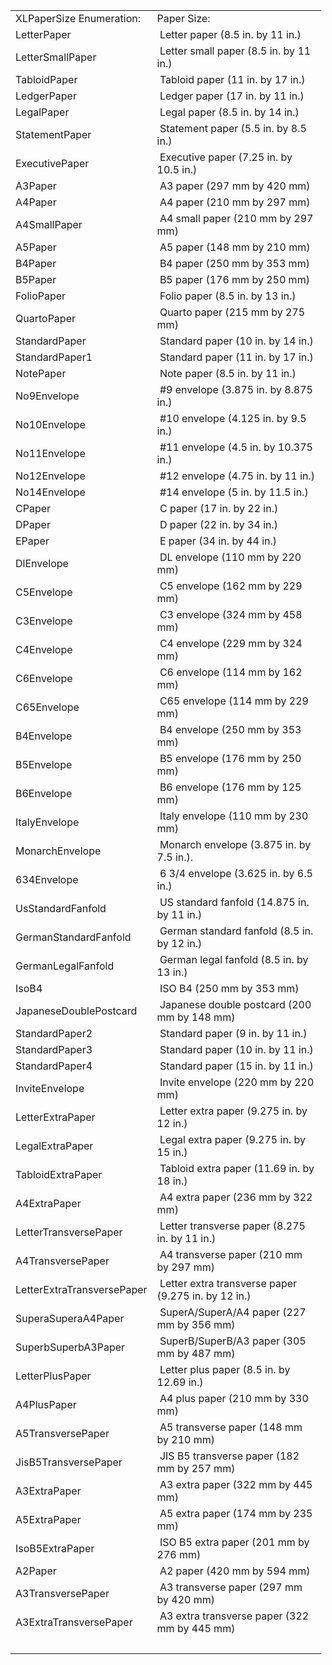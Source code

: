 <table border="0" cellspacing="0" cellpadding="0" width="497" style="border-collapse:collapse; table-layout:fixed; width:373pt"><colgroup><col width="182" style="width:137pt"><col width="315" style="width:236pt"></colgroup>

<tbody>

<tr height="20" style="height:15.0pt">

<td width="182" height="20" style="height:15.0pt; width:137pt">XLPaperSize Enumeration:</td>

<td width="315" style="border-left:none; width:236pt">Paper Size:</td>

</tr>

<tr height="20" style="height:15.0pt">

<td height="20" style="height:15.0pt; border-top:none">LetterPaper</td>

<td style="border-top:none; border-left:none"><span style=""> </span>Letter paper (8.5 in. by 11 in.)</td>

</tr>

<tr height="20" style="height:15.0pt">

<td height="20" style="height:15.0pt; border-top:none">LetterSmallPaper</td>

<td style="border-top:none; border-left:none"><span style=""> </span>Letter small paper (8.5 in. by 11 in.)</td>

</tr>

<tr height="20" style="height:15.0pt">

<td height="20" style="height:15.0pt; border-top:none">TabloidPaper</td>

<td style="border-top:none; border-left:none"><span style=""> </span>Tabloid paper (11 in. by 17 in.)</td>

</tr>

<tr height="20" style="height:15.0pt">

<td height="20" style="height:15.0pt; border-top:none">LedgerPaper</td>

<td style="border-top:none; border-left:none"><span style=""> </span>Ledger paper (17 in. by 11 in.)</td>

</tr>

<tr height="20" style="height:15.0pt">

<td height="20" style="height:15.0pt; border-top:none">LegalPaper</td>

<td style="border-top:none; border-left:none"><span style=""> </span>Legal paper (8.5 in. by 14 in.)</td>

</tr>

<tr height="20" style="height:15.0pt">

<td height="20" style="height:15.0pt; border-top:none">StatementPaper</td>

<td style="border-top:none; border-left:none"><span style=""> </span>Statement paper (5.5 in. by 8.5 in.)</td>

</tr>

<tr height="20" style="height:15.0pt">

<td height="20" style="height:15.0pt; border-top:none">ExecutivePaper</td>

<td style="border-top:none; border-left:none"><span style=""> </span>Executive paper (7.25 in. by 10.5 in.)</td>

</tr>

<tr height="20" style="height:15.0pt">

<td height="20" style="height:15.0pt; border-top:none">A3Paper</td>

<td style="border-top:none; border-left:none"><span style=""> </span>A3 paper (297 mm by 420 mm)</td>

</tr>

<tr height="20" style="height:15.0pt">

<td height="20" style="height:15.0pt; border-top:none">A4Paper</td>

<td style="border-top:none; border-left:none"><span style=""> </span>A4 paper (210 mm by 297 mm)</td>

</tr>

<tr height="20" style="height:15.0pt">

<td height="20" style="height:15.0pt; border-top:none">A4SmallPaper</td>

<td style="border-top:none; border-left:none"><span style=""> </span>A4 small paper (210 mm by 297 mm)</td>

</tr>

<tr height="20" style="height:15.0pt">

<td height="20" style="height:15.0pt; border-top:none">A5Paper</td>

<td style="border-top:none; border-left:none"><span style=""> </span>A5 paper (148 mm by 210 mm)</td>

</tr>

<tr height="20" style="height:15.0pt">

<td height="20" style="height:15.0pt; border-top:none">B4Paper</td>

<td style="border-top:none; border-left:none"><span style=""> </span>B4 paper (250 mm by 353 mm)</td>

</tr>

<tr height="20" style="height:15.0pt">

<td height="20" style="height:15.0pt; border-top:none">B5Paper</td>

<td style="border-top:none; border-left:none"><span style=""> </span>B5 paper (176 mm by 250 mm)</td>

</tr>

<tr height="20" style="height:15.0pt">

<td height="20" style="height:15.0pt; border-top:none">FolioPaper</td>

<td style="border-top:none; border-left:none"><span style=""> </span>Folio paper (8.5 in. by 13 in.)</td>

</tr>

<tr height="20" style="height:15.0pt">

<td height="20" style="height:15.0pt; border-top:none">QuartoPaper</td>

<td style="border-top:none; border-left:none"><span style=""> </span>Quarto paper (215 mm by 275 mm)</td>

</tr>

<tr height="20" style="height:15.0pt">

<td height="20" style="height:15.0pt; border-top:none">StandardPaper</td>

<td style="border-top:none; border-left:none"><span style=""> </span>Standard paper (10 in. by 14 in.)</td>

</tr>

<tr height="20" style="height:15.0pt">

<td height="20" style="height:15.0pt; border-top:none">StandardPaper1</td>

<td style="border-top:none; border-left:none"><span style=""> </span>Standard paper (11 in. by 17 in.)</td>

</tr>

<tr height="20" style="height:15.0pt">

<td height="20" style="height:15.0pt; border-top:none">NotePaper</td>

<td style="border-top:none; border-left:none"><span style=""> </span>Note paper (8.5 in. by 11 in.)</td>

</tr>

<tr height="20" style="height:15.0pt">

<td height="20" style="height:15.0pt; border-top:none">No9Envelope</td>

<td style="border-top:none; border-left:none"><span style=""> </span>#9 envelope (3.875 in. by 8.875 in.)</td>

</tr>

<tr height="20" style="height:15.0pt">

<td height="20" style="height:15.0pt; border-top:none">No10Envelope</td>

<td style="border-top:none; border-left:none"><span style=""> </span>#10 envelope (4.125 in. by 9.5 in.)</td>

</tr>

<tr height="20" style="height:15.0pt">

<td height="20" style="height:15.0pt; border-top:none">No11Envelope</td>

<td style="border-top:none; border-left:none"><span style=""> </span>#11 envelope (4.5 in. by 10.375 in.)</td>

</tr>

<tr height="20" style="height:15.0pt">

<td height="20" style="height:15.0pt; border-top:none">No12Envelope</td>

<td style="border-top:none; border-left:none"><span style=""> </span>#12 envelope (4.75 in. by 11 in.)</td>

</tr>

<tr height="20" style="height:15.0pt">

<td height="20" style="height:15.0pt; border-top:none">No14Envelope</td>

<td style="border-top:none; border-left:none"><span style=""> </span>#14 envelope (5 in. by 11.5 in.)</td>

</tr>

<tr height="20" style="height:15.0pt">

<td height="20" style="height:15.0pt; border-top:none">CPaper</td>

<td style="border-top:none; border-left:none"><span style=""> </span>C paper (17 in. by 22 in.)</td>

</tr>

<tr height="20" style="height:15.0pt">

<td height="20" style="height:15.0pt; border-top:none">DPaper</td>

<td style="border-top:none; border-left:none"><span style=""> </span>D paper (22 in. by 34 in.)</td>

</tr>

<tr height="20" style="height:15.0pt">

<td height="20" style="height:15.0pt; border-top:none">EPaper</td>

<td style="border-top:none; border-left:none"><span style=""> </span>E paper (34 in. by 44 in.)</td>

</tr>

<tr height="20" style="height:15.0pt">

<td height="20" style="height:15.0pt; border-top:none">DlEnvelope</td>

<td style="border-top:none; border-left:none"><span style=""> </span>DL envelope (110 mm by 220 mm)</td>

</tr>

<tr height="20" style="height:15.0pt">

<td height="20" style="height:15.0pt; border-top:none">C5Envelope</td>

<td style="border-top:none; border-left:none"><span style=""> </span>C5 envelope (162 mm by 229 mm)</td>

</tr>

<tr height="20" style="height:15.0pt">

<td height="20" style="height:15.0pt; border-top:none">C3Envelope</td>

<td style="border-top:none; border-left:none"><span style=""> </span>C3 envelope (324 mm by 458 mm)</td>

</tr>

<tr height="20" style="height:15.0pt">

<td height="20" style="height:15.0pt; border-top:none">C4Envelope</td>

<td style="border-top:none; border-left:none"><span style=""> </span>C4 envelope (229 mm by 324 mm)</td>

</tr>

<tr height="20" style="height:15.0pt">

<td height="20" style="height:15.0pt; border-top:none">C6Envelope</td>

<td style="border-top:none; border-left:none"><span style=""> </span>C6 envelope (114 mm by 162 mm)</td>

</tr>

<tr height="20" style="height:15.0pt">

<td height="20" style="height:15.0pt; border-top:none">C65Envelope</td>

<td style="border-top:none; border-left:none"><span style=""> </span>C65 envelope (114 mm by 229 mm)</td>

</tr>

<tr height="20" style="height:15.0pt">

<td height="20" style="height:15.0pt; border-top:none">B4Envelope</td>

<td style="border-top:none; border-left:none"><span style=""> </span>B4 envelope (250 mm by 353 mm)</td>

</tr>

<tr height="20" style="height:15.0pt">

<td height="20" style="height:15.0pt; border-top:none">B5Envelope</td>

<td style="border-top:none; border-left:none"><span style=""> </span>B5 envelope (176 mm by 250 mm)</td>

</tr>

<tr height="20" style="height:15.0pt">

<td height="20" style="height:15.0pt; border-top:none">B6Envelope</td>

<td style="border-top:none; border-left:none"><span style=""> </span>B6 envelope (176 mm by 125 mm)</td>

</tr>

<tr height="20" style="height:15.0pt">

<td height="20" style="height:15.0pt; border-top:none">ItalyEnvelope</td>

<td style="border-top:none; border-left:none"><span style=""> </span>Italy envelope (110 mm by 230 mm)</td>

</tr>

<tr height="20" style="height:15.0pt">

<td height="20" style="height:15.0pt; border-top:none">MonarchEnvelope</td>

<td style="border-top:none; border-left:none"><span style=""> </span>Monarch envelope (3.875 in. by 7.5 in.).</td>

</tr>

<tr height="20" style="height:15.0pt">

<td height="20" style="height:15.0pt; border-top:none">634Envelope</td>

<td style="border-top:none; border-left:none"><span style=""> </span>6 3/4 envelope (3.625 in. by 6.5 in.)</td>

</tr>

<tr height="20" style="height:15.0pt">

<td height="20" style="height:15.0pt; border-top:none">UsStandardFanfold</td>

<td style="border-top:none; border-left:none"><span style=""> </span>US standard fanfold (14.875 in. by 11 in.)</td>

</tr>

<tr height="20" style="height:15.0pt">

<td height="20" style="height:15.0pt; border-top:none">GermanStandardFanfold</td>

<td style="border-top:none; border-left:none"><span style=""> </span>German standard fanfold (8.5 in. by 12 in.)</td>

</tr>

<tr height="20" style="height:15.0pt">

<td height="20" style="height:15.0pt; border-top:none">GermanLegalFanfold</td>

<td style="border-top:none; border-left:none"><span style=""> </span>German legal fanfold (8.5 in. by 13 in.)</td>

</tr>

<tr height="20" style="height:15.0pt">

<td height="20" style="height:15.0pt; border-top:none">IsoB4</td>

<td style="border-top:none; border-left:none"><span style=""> </span>ISO B4 (250 mm by 353 mm)</td>

</tr>

<tr height="20" style="height:15.0pt">

<td height="20" style="height:15.0pt; border-top:none">JapaneseDoublePostcard</td>

<td style="border-top:none; border-left:none"><span style=""> </span>Japanese double postcard (200 mm by 148 mm)</td>

</tr>

<tr height="20" style="height:15.0pt">

<td height="20" style="height:15.0pt; border-top:none">StandardPaper2</td>

<td style="border-top:none; border-left:none"><span style=""> </span>Standard paper (9 in. by 11 in.)</td>

</tr>

<tr height="20" style="height:15.0pt">

<td height="20" style="height:15.0pt; border-top:none">StandardPaper3</td>

<td style="border-top:none; border-left:none"><span style=""> </span>Standard paper (10 in. by 11 in.)</td>

</tr>

<tr height="20" style="height:15.0pt">

<td height="20" style="height:15.0pt; border-top:none">StandardPaper4</td>

<td style="border-top:none; border-left:none"><span style=""> </span>Standard paper (15 in. by 11 in.)</td>

</tr>

<tr height="20" style="height:15.0pt">

<td height="20" style="height:15.0pt; border-top:none">InviteEnvelope</td>

<td style="border-top:none; border-left:none"><span style=""> </span>Invite envelope (220 mm by 220 mm)</td>

</tr>

<tr height="20" style="height:15.0pt">

<td height="20" style="height:15.0pt; border-top:none">LetterExtraPaper</td>

<td style="border-top:none; border-left:none"><span style=""> </span>Letter extra paper (9.275 in. by 12 in.)</td>

</tr>

<tr height="20" style="height:15.0pt">

<td height="20" style="height:15.0pt; border-top:none">LegalExtraPaper</td>

<td style="border-top:none; border-left:none"><span style=""> </span>Legal extra paper (9.275 in. by 15 in.)</td>

</tr>

<tr height="20" style="height:15.0pt">

<td height="20" style="height:15.0pt; border-top:none">TabloidExtraPaper</td>

<td style="border-top:none; border-left:none"><span style=""> </span>Tabloid extra paper (11.69 in. by 18 in.)</td>

</tr>

<tr height="20" style="height:15.0pt">

<td height="20" style="height:15.0pt; border-top:none">A4ExtraPaper</td>

<td style="border-top:none; border-left:none"><span style=""> </span>A4 extra paper (236 mm by 322 mm)</td>

</tr>

<tr height="20" style="height:15.0pt">

<td height="20" style="height:15.0pt; border-top:none">LetterTransversePaper</td>

<td style="border-top:none; border-left:none"><span style=""> </span>Letter transverse paper (8.275 in. by 11 in.)</td>

</tr>

<tr height="20" style="height:15.0pt">

<td height="20" style="height:15.0pt; border-top:none">A4TransversePaper</td>

<td style="border-top:none; border-left:none"><span style=""> </span>A4 transverse paper (210 mm by 297 mm)</td>

</tr>

<tr height="20" style="height:15.0pt">

<td height="20" style="height:15.0pt; border-top:none">LetterExtraTransversePaper</td>

<td style="border-top:none; border-left:none"><span style=""> </span>Letter extra transverse paper (9.275 in. by 12 in.)</td>

</tr>

<tr height="20" style="height:15.0pt">

<td height="20" style="height:15.0pt; border-top:none">SuperaSuperaA4Paper</td>

<td style="border-top:none; border-left:none"><span style=""> </span>SuperA/SuperA/A4 paper (227 mm by 356 mm)</td>

</tr>

<tr height="20" style="height:15.0pt">

<td height="20" style="height:15.0pt; border-top:none">SuperbSuperbA3Paper</td>

<td style="border-top:none; border-left:none"><span style=""> </span>SuperB/SuperB/A3 paper (305 mm by 487 mm)</td>

</tr>

<tr height="20" style="height:15.0pt">

<td height="20" style="height:15.0pt; border-top:none">LetterPlusPaper</td>

<td style="border-top:none; border-left:none"><span style=""> </span>Letter plus paper (8.5 in. by 12.69 in.)</td>

</tr>

<tr height="20" style="height:15.0pt">

<td height="20" style="height:15.0pt; border-top:none">A4PlusPaper</td>

<td style="border-top:none; border-left:none"><span style=""> </span>A4 plus paper (210 mm by 330 mm)</td>

</tr>

<tr height="20" style="height:15.0pt">

<td height="20" style="height:15.0pt; border-top:none">A5TransversePaper</td>

<td style="border-top:none; border-left:none"><span style=""> </span>A5 transverse paper (148 mm by 210 mm)</td>

</tr>

<tr height="20" style="height:15.0pt">

<td height="20" style="height:15.0pt; border-top:none">JisB5TransversePaper</td>

<td style="border-top:none; border-left:none"><span style=""> </span>JIS B5 transverse paper (182 mm by 257 mm)</td>

</tr>

<tr height="20" style="height:15.0pt">

<td height="20" style="height:15.0pt; border-top:none">A3ExtraPaper</td>

<td style="border-top:none; border-left:none"><span style=""> </span>A3 extra paper (322 mm by 445 mm)</td>

</tr>

<tr height="20" style="height:15.0pt">

<td height="20" style="height:15.0pt; border-top:none">A5ExtraPaper</td>

<td style="border-top:none; border-left:none"><span style=""> </span>A5 extra paper (174 mm by 235 mm)</td>

</tr>

<tr height="20" style="height:15.0pt">

<td height="20" style="height:15.0pt; border-top:none">IsoB5ExtraPaper</td>

<td style="border-top:none; border-left:none"><span style=""> </span>ISO B5 extra paper (201 mm by 276 mm)</td>

</tr>

<tr height="20" style="height:15.0pt">

<td height="20" style="height:15.0pt; border-top:none">A2Paper</td>

<td style="border-top:none; border-left:none"><span style=""> </span>A2 paper (420 mm by 594 mm)</td>

</tr>

<tr height="20" style="height:15.0pt">

<td height="20" style="height:15.0pt; border-top:none">A3TransversePaper</td>

<td style="border-top:none; border-left:none"><span style=""> </span>A3 transverse paper (297 mm by 420 mm)</td>

</tr>

<tr height="20" style="height:15.0pt">

<td height="20" style="height:15.0pt; border-top:none">A3ExtraTransversePaper</td>

<td style="border-top:none; border-left:none"><span style=""> </span>A3 extra transverse paper (322 mm by 445 mm)</td>

</tr>

<tr height="0" style="">

<td width="182" style="width:137pt"> </td>

<td width="315" style="width:236pt"> </td>

</tr>

</tbody>

</table>